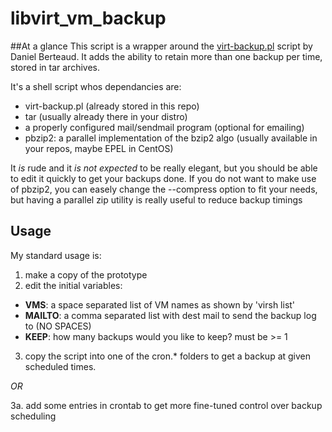 # libvirt_vm_backup
##At a glance
This script is a wrapper around the [virt-backup.pl](http://gitweb.firewall-services.com/?p=virt-backup;a=blob_plain;f=virt-backup;hb=HEAD) script by Daniel Berteaud. It adds the ability to retain more than one backup per time, stored in tar archives.


It's a shell script whos dependancies are:
* virt-backup.pl (already stored in this repo)
* tar (usually already there in your distro)
* a properly configured mail/sendmail program (optional for emailing)
* pbzip2: a parallel implementation of the bzip2 algo (usually available in your repos, maybe EPEL in CentOS)

It _is_ rude and it _is not expected_ to be really elegant, but you should be able to edit it quickly to get your backups done.
If you do not want to make use of pbzip2, you can easely change the --compress option to fit your needs, but having a parallel zip utility is really useful to reduce backup timings
## Usage
My standard usage is:

1. make a copy of the prototype
2. edit the initial variables:
  * **VMS**: a space separated list of VM names as shown by 'virsh list'
  * **MAILTO**: a comma separated list with dest mail to send the backup log to (NO SPACES)
  * **KEEP**: how many backups would you like to keep? must be >= 1
3. copy the script into one of the cron.* folders to get a backup at given scheduled times.

_OR_

3a. add some entries in crontab to get more fine-tuned control over backup scheduling
 
